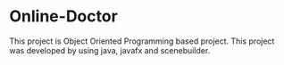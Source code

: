 # Online-Doctor
This project is Object Oriented Programming based project. This project was developed by using java, javafx and scenebuilder.
